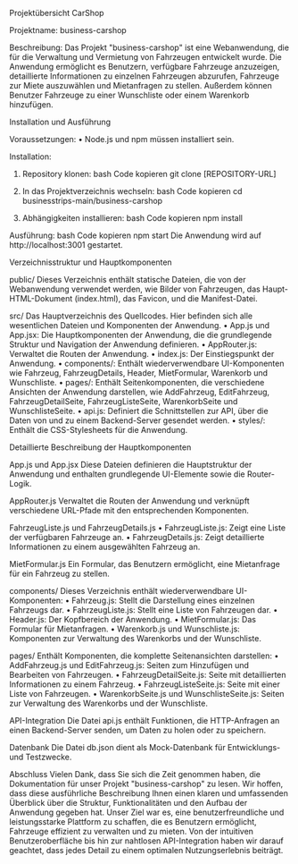 Projektübersicht CarShop

Projektname: business-carshop

Beschreibung: Das Projekt "business-carshop" ist eine Webanwendung, die für die Verwaltung und Vermietung von Fahrzeugen entwickelt wurde. Die Anwendung ermöglicht es Benutzern, verfügbare Fahrzeuge anzuzeigen, detaillierte Informationen zu einzelnen Fahrzeugen abzurufen, Fahrzeuge zur Miete auszuwählen und Mietanfragen zu stellen. Außerdem können Benutzer Fahrzeuge zu einer Wunschliste oder einem Warenkorb hinzufügen.

Installation und Ausführung

Voraussetzungen:
•	Node.js und npm müssen installiert sein.

Installation:

1.	Repository klonen:
bash
Code kopieren
git clone [REPOSITORY-URL]

2.	In das Projektverzeichnis wechseln:
bash
Code kopieren
cd businesstrips-main/business-carshop

3.	Abhängigkeiten installieren:
bash
Code kopieren
npm install

Ausführung:
bash
Code kopieren
npm start
Die Anwendung wird auf http://localhost:3001 gestartet.

Verzeichnisstruktur und Hauptkomponenten

public/
Dieses Verzeichnis enthält statische Dateien, die von der Webanwendung verwendet werden, wie Bilder von Fahrzeugen, das Haupt-HTML-Dokument (index.html), das Favicon, und die Manifest-Datei.

src/
Das Hauptverzeichnis des Quellcodes. Hier befinden sich alle wesentlichen Dateien und Komponenten der Anwendung.
•	App.js und App.jsx: Die Hauptkomponenten der Anwendung, die die grundlegende Struktur und Navigation der Anwendung definieren.
•	AppRouter.js: Verwaltet die Routen der Anwendung.
•	index.js: Der Einstiegspunkt der Anwendung.
•	components/: Enthält wiederverwendbare UI-Komponenten wie Fahrzeug, FahrzeugDetails, Header, MietFormular, Warenkorb und Wunschliste.
•	pages/: Enthält Seitenkomponenten, die verschiedene Ansichten der Anwendung darstellen, wie AddFahrzeug, EditFahrzeug, FahrzeugDetailSeite, FahrzeugListeSeite, WarenkorbSeite und WunschlisteSeite.
•	api.js: Definiert die Schnittstellen zur API, über die Daten von und zu einem Backend-Server gesendet werden.
•	styles/: Enthält die CSS-Stylesheets für die Anwendung.

Detaillierte Beschreibung der Hauptkomponenten

App.js und App.jsx
Diese Dateien definieren die Hauptstruktur der Anwendung und enthalten grundlegende UI-Elemente sowie die Router-Logik.

AppRouter.js
Verwaltet die Routen der Anwendung und verknüpft verschiedene URL-Pfade mit den entsprechenden Komponenten.

FahrzeugListe.js und FahrzeugDetails.js
•	FahrzeugListe.js: Zeigt eine Liste der verfügbaren Fahrzeuge an.
•	FahrzeugDetails.js: Zeigt detaillierte Informationen zu einem ausgewählten Fahrzeug an.

MietFormular.js
Ein Formular, das Benutzern ermöglicht, eine Mietanfrage für ein Fahrzeug zu stellen.

components/
Dieses Verzeichnis enthält wiederverwendbare UI-Komponenten:
•	Fahrzeug.js: Stellt die Darstellung eines einzelnen Fahrzeugs dar.
•	FahrzeugListe.js: Stellt eine Liste von Fahrzeugen dar.
•	Header.js: Der Kopfbereich der Anwendung.
•	MietFormular.js: Das Formular für Mietanfragen.
•	Warenkorb.js und Wunschliste.js: Komponenten zur Verwaltung des Warenkorbs und der Wunschliste.

pages/
Enthält Komponenten, die komplette Seitenansichten darstellen:
•	AddFahrzeug.js und EditFahrzeug.js: Seiten zum Hinzufügen und Bearbeiten von Fahrzeugen.
•	FahrzeugDetailSeite.js: Seite mit detaillierten Informationen zu einem Fahrzeug.
•	FahrzeugListeSeite.js: Seite mit einer Liste von Fahrzeugen.
•	WarenkorbSeite.js und WunschlisteSeite.js: Seiten zur Verwaltung des Warenkorbs und der Wunschliste.

API-Integration
Die Datei api.js enthält Funktionen, die HTTP-Anfragen an einen Backend-Server senden, um Daten zu holen oder zu speichern.

Datenbank
Die Datei db.json dient als Mock-Datenbank für Entwicklungs- und Testzwecke.

Abschluss
Vielen Dank, dass Sie sich die Zeit genommen haben, die Dokumentation für unser Projekt "business-carshop" zu lesen. Wir hoffen, dass diese ausführliche Beschreibung Ihnen einen klaren und umfassenden Überblick über die Struktur, Funktionalitäten und den Aufbau der Anwendung gegeben hat.
Unser Ziel war es, eine benutzerfreundliche und leistungsstarke Plattform zu schaffen, die es Benutzern ermöglicht, Fahrzeuge effizient zu verwalten und zu mieten. Von der intuitiven Benutzeroberfläche bis hin zur nahtlosen API-Integration haben wir darauf geachtet, dass jedes Detail zu einem optimalen Nutzungserlebnis beiträgt.
